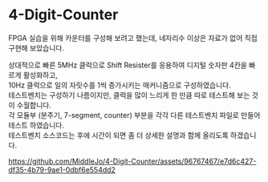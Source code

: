 # 4-Digit-Counter

FPGA 실습을 위해 카운터를 구성해 보려고 했는데, 네자리수 이상은 자료가 없어 직접 구현해 보았습니다.  

상대적으로 빠른 5MHz 클럭으로 Shift Resister를 응용하여 디지털 숫자판 4칸을 빠르게 활성화하고,  
10Hz 클럭으로 일의 자릿수를 1씩 증가시키는 매커니즘으로 구성하였습니다.  
테스트벤치는 구성하기 나름이지만, 클럭을 많이 느리게 한 만큼 따로 테스트해 보는 것이 수월합니다.  
각 모듈부 (분주기, 7-segment, counter) 부분을 각각 다른 테스트벤치 파일로 만들어 테스트 하였습니다.  
테스트벤치 소스코드는 후에 시간이 되면 좀 더 상세한 설명과 함께 올리도록 하겠습니다.  




https://github.com/MiddleJo/4-Digit-Counter/assets/96767467/e7d6c427-df35-4b79-9ae1-0dbf6e554dd2

